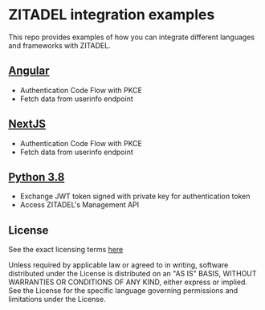 # ZITADEL integration examples

This repo provides examples of how you can integrate different languages and frameworks with ZITADEL.

## [Angular](./angular)
- Authentication Code Flow with PKCE
- Fetch data from userinfo endpoint

## [NextJS](./nextjs)
- Authentication Code Flow with PKCE
- Fetch data from userinfo endpoint

## [Python 3.8](./python3)
- Exchange JWT token signed with private key for authentication token
- Access ZITADEL's Management API

## License

See the exact licensing terms [here](./LICENSE)

Unless required by applicable law or agreed to in writing, software distributed under the License is distributed on an "AS IS" BASIS, WITHOUT WARRANTIES OR CONDITIONS OF ANY KIND, either express or implied. See the License for the specific language governing permissions and limitations under the License.
